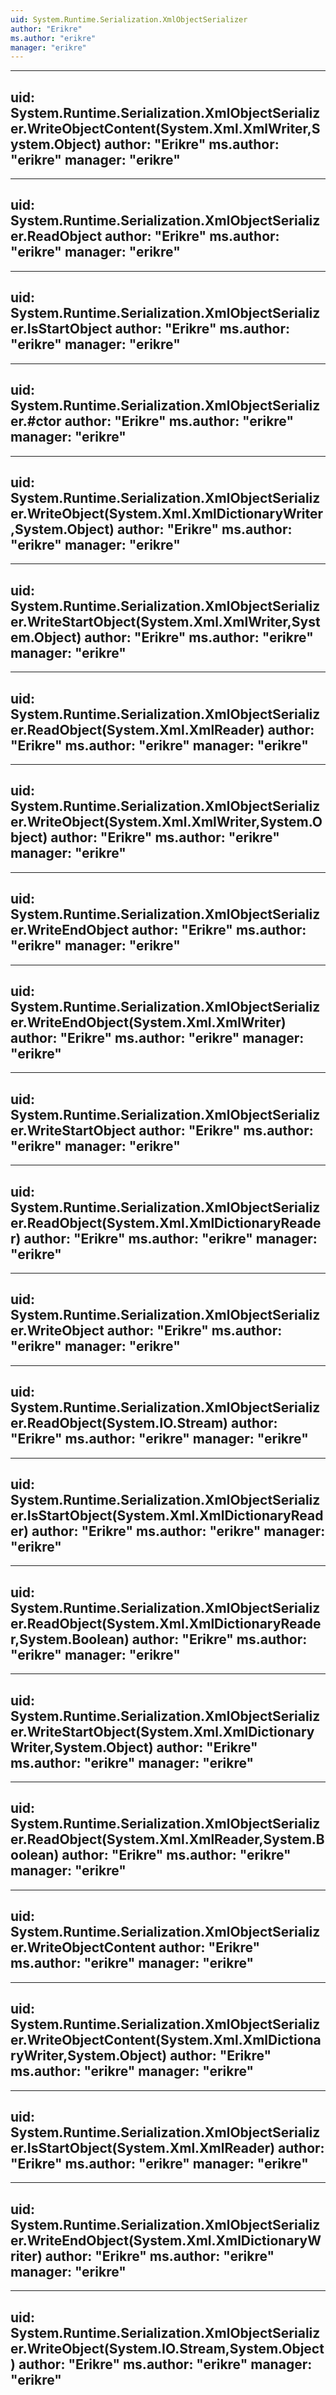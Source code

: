 ```yaml
---
uid: System.Runtime.Serialization.XmlObjectSerializer
author: "Erikre"
ms.author: "erikre"
manager: "erikre"
---
```


---
uid: System.Runtime.Serialization.XmlObjectSerializer.WriteObjectContent(System.Xml.XmlWriter,System.Object)
author: "Erikre"
ms.author: "erikre"
manager: "erikre"
---

---
uid: System.Runtime.Serialization.XmlObjectSerializer.ReadObject
author: "Erikre"
ms.author: "erikre"
manager: "erikre"
---

---
uid: System.Runtime.Serialization.XmlObjectSerializer.IsStartObject
author: "Erikre"
ms.author: "erikre"
manager: "erikre"
---

---
uid: System.Runtime.Serialization.XmlObjectSerializer.#ctor
author: "Erikre"
ms.author: "erikre"
manager: "erikre"
---

---
uid: System.Runtime.Serialization.XmlObjectSerializer.WriteObject(System.Xml.XmlDictionaryWriter,System.Object)
author: "Erikre"
ms.author: "erikre"
manager: "erikre"
---

---
uid: System.Runtime.Serialization.XmlObjectSerializer.WriteStartObject(System.Xml.XmlWriter,System.Object)
author: "Erikre"
ms.author: "erikre"
manager: "erikre"
---

---
uid: System.Runtime.Serialization.XmlObjectSerializer.ReadObject(System.Xml.XmlReader)
author: "Erikre"
ms.author: "erikre"
manager: "erikre"
---

---
uid: System.Runtime.Serialization.XmlObjectSerializer.WriteObject(System.Xml.XmlWriter,System.Object)
author: "Erikre"
ms.author: "erikre"
manager: "erikre"
---

---
uid: System.Runtime.Serialization.XmlObjectSerializer.WriteEndObject
author: "Erikre"
ms.author: "erikre"
manager: "erikre"
---

---
uid: System.Runtime.Serialization.XmlObjectSerializer.WriteEndObject(System.Xml.XmlWriter)
author: "Erikre"
ms.author: "erikre"
manager: "erikre"
---

---
uid: System.Runtime.Serialization.XmlObjectSerializer.WriteStartObject
author: "Erikre"
ms.author: "erikre"
manager: "erikre"
---

---
uid: System.Runtime.Serialization.XmlObjectSerializer.ReadObject(System.Xml.XmlDictionaryReader)
author: "Erikre"
ms.author: "erikre"
manager: "erikre"
---

---
uid: System.Runtime.Serialization.XmlObjectSerializer.WriteObject
author: "Erikre"
ms.author: "erikre"
manager: "erikre"
---

---
uid: System.Runtime.Serialization.XmlObjectSerializer.ReadObject(System.IO.Stream)
author: "Erikre"
ms.author: "erikre"
manager: "erikre"
---

---
uid: System.Runtime.Serialization.XmlObjectSerializer.IsStartObject(System.Xml.XmlDictionaryReader)
author: "Erikre"
ms.author: "erikre"
manager: "erikre"
---

---
uid: System.Runtime.Serialization.XmlObjectSerializer.ReadObject(System.Xml.XmlDictionaryReader,System.Boolean)
author: "Erikre"
ms.author: "erikre"
manager: "erikre"
---

---
uid: System.Runtime.Serialization.XmlObjectSerializer.WriteStartObject(System.Xml.XmlDictionaryWriter,System.Object)
author: "Erikre"
ms.author: "erikre"
manager: "erikre"
---

---
uid: System.Runtime.Serialization.XmlObjectSerializer.ReadObject(System.Xml.XmlReader,System.Boolean)
author: "Erikre"
ms.author: "erikre"
manager: "erikre"
---

---
uid: System.Runtime.Serialization.XmlObjectSerializer.WriteObjectContent
author: "Erikre"
ms.author: "erikre"
manager: "erikre"
---

---
uid: System.Runtime.Serialization.XmlObjectSerializer.WriteObjectContent(System.Xml.XmlDictionaryWriter,System.Object)
author: "Erikre"
ms.author: "erikre"
manager: "erikre"
---

---
uid: System.Runtime.Serialization.XmlObjectSerializer.IsStartObject(System.Xml.XmlReader)
author: "Erikre"
ms.author: "erikre"
manager: "erikre"
---

---
uid: System.Runtime.Serialization.XmlObjectSerializer.WriteEndObject(System.Xml.XmlDictionaryWriter)
author: "Erikre"
ms.author: "erikre"
manager: "erikre"
---

---
uid: System.Runtime.Serialization.XmlObjectSerializer.WriteObject(System.IO.Stream,System.Object)
author: "Erikre"
ms.author: "erikre"
manager: "erikre"
---
